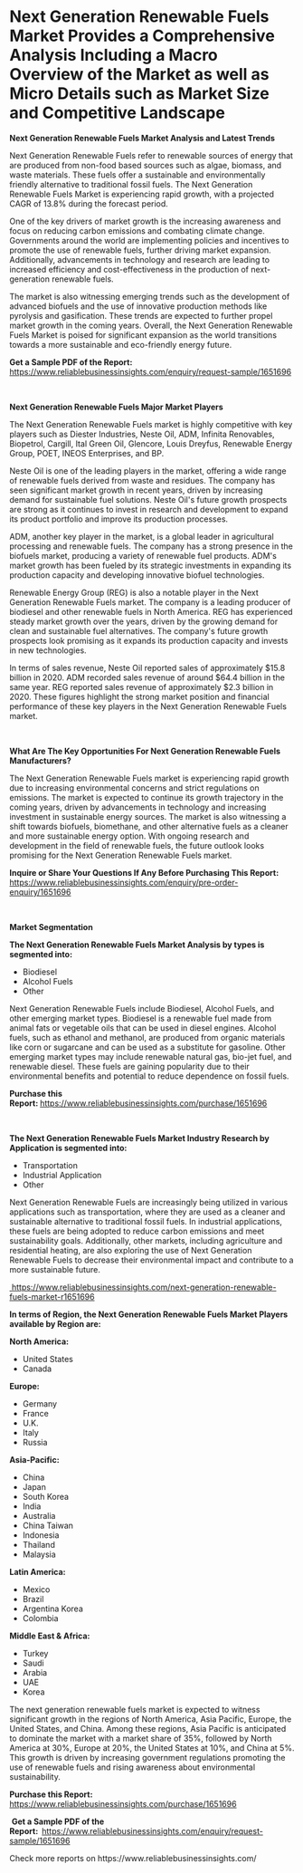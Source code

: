 <p><h1>Next Generation Renewable Fuels Market Provides a Comprehensive Analysis Including a Macro Overview of the Market as well as Micro Details such as Market Size and Competitive Landscape</h1></p><p><strong>Next Generation Renewable Fuels Market Analysis and Latest Trends</strong></p>
<p><p>Next Generation Renewable Fuels refer to renewable sources of energy that are produced from non-food based sources such as algae, biomass, and waste materials. These fuels offer a sustainable and environmentally friendly alternative to traditional fossil fuels. The Next Generation Renewable Fuels Market is experiencing rapid growth, with a projected CAGR of 13.8% during the forecast period.</p><p>One of the key drivers of market growth is the increasing awareness and focus on reducing carbon emissions and combating climate change. Governments around the world are implementing policies and incentives to promote the use of renewable fuels, further driving market expansion. Additionally, advancements in technology and research are leading to increased efficiency and cost-effectiveness in the production of next-generation renewable fuels.</p><p>The market is also witnessing emerging trends such as the development of advanced biofuels and the use of innovative production methods like pyrolysis and gasification. These trends are expected to further propel market growth in the coming years. Overall, the Next Generation Renewable Fuels Market is poised for significant expansion as the world transitions towards a more sustainable and eco-friendly energy future.</p></p>
<p><strong>Get a Sample PDF of the Report:&nbsp;</strong> <a href="https://www.reliablebusinessinsights.com/enquiry/request-sample/1651696">https://www.reliablebusinessinsights.com/enquiry/request-sample/1651696</a></p>
<p>&nbsp;</p>
<p><strong>Next Generation Renewable Fuels Major Market Players</strong></p>
<p><p>The Next Generation Renewable Fuels market is highly competitive with key players such as Diester Industries, Neste Oil, ADM, Infinita Renovables, Biopetrol, Cargill, Ital Green Oil, Glencore, Louis Dreyfus, Renewable Energy Group, POET, INEOS Enterprises, and BP. </p><p>Neste Oil is one of the leading players in the market, offering a wide range of renewable fuels derived from waste and residues. The company has seen significant market growth in recent years, driven by increasing demand for sustainable fuel solutions. Neste Oil's future growth prospects are strong as it continues to invest in research and development to expand its product portfolio and improve its production processes.</p><p>ADM, another key player in the market, is a global leader in agricultural processing and renewable fuels. The company has a strong presence in the biofuels market, producing a variety of renewable fuel products. ADM's market growth has been fueled by its strategic investments in expanding its production capacity and developing innovative biofuel technologies.</p><p>Renewable Energy Group (REG) is also a notable player in the Next Generation Renewable Fuels market. The company is a leading producer of biodiesel and other renewable fuels in North America. REG has experienced steady market growth over the years, driven by the growing demand for clean and sustainable fuel alternatives. The company's future growth prospects look promising as it expands its production capacity and invests in new technologies.</p><p>In terms of sales revenue, Neste Oil reported sales of approximately $15.8 billion in 2020. ADM recorded sales revenue of around $64.4 billion in the same year. REG reported sales revenue of approximately $2.3 billion in 2020. These figures highlight the strong market position and financial performance of these key players in the Next Generation Renewable Fuels market.</p></p>
<p>&nbsp;</p>
<p><strong>What Are The Key Opportunities For Next Generation Renewable Fuels Manufacturers?</strong></p>
<p><p>The Next Generation Renewable Fuels market is experiencing rapid growth due to increasing environmental concerns and strict regulations on emissions. The market is expected to continue its growth trajectory in the coming years, driven by advancements in technology and increasing investment in sustainable energy sources. The market is also witnessing a shift towards biofuels, biomethane, and other alternative fuels as a cleaner and more sustainable energy option. With ongoing research and development in the field of renewable fuels, the future outlook looks promising for the Next Generation Renewable Fuels market.</p></p>
<p><strong>Inquire or Share Your Questions If Any Before Purchasing This Report:</strong> <a href="https://www.reliablebusinessinsights.com/enquiry/pre-order-enquiry/1651696">https://www.reliablebusinessinsights.com/enquiry/pre-order-enquiry/1651696</a></p>
<p>&nbsp;</p>
<p><strong>Market Segmentation</strong></p>
<p><strong>The Next Generation Renewable Fuels Market Analysis by types is segmented into:</strong></p>
<p><ul><li>Biodiesel</li><li>Alcohol Fuels</li><li>Other</li></ul></p>
<p><p>Next Generation Renewable Fuels include Biodiesel, Alcohol Fuels, and other emerging market types. Biodiesel is a renewable fuel made from animal fats or vegetable oils that can be used in diesel engines. Alcohol fuels, such as ethanol and methanol, are produced from organic materials like corn or sugarcane and can be used as a substitute for gasoline. Other emerging market types may include renewable natural gas, bio-jet fuel, and renewable diesel. These fuels are gaining popularity due to their environmental benefits and potential to reduce dependence on fossil fuels.</p></p>
<p><strong>Purchase this Report:&nbsp;</strong><a href="https://www.reliablebusinessinsights.com/purchase/1651696">https://www.reliablebusinessinsights.com/purchase/1651696</a></p>
<p>&nbsp;</p>
<p><strong>The Next Generation Renewable Fuels Market Industry Research by Application is segmented into:</strong></p>
<p><ul><li>Transportation</li><li>Industrial Application</li><li>Other</li></ul></p>
<p><p>Next Generation Renewable Fuels are increasingly being utilized in various applications such as transportation, where they are used as a cleaner and sustainable alternative to traditional fossil fuels. In industrial applications, these fuels are being adopted to reduce carbon emissions and meet sustainability goals. Additionally, other markets, including agriculture and residential heating, are also exploring the use of Next Generation Renewable Fuels to decrease their environmental impact and contribute to a more sustainable future.</p></p>
<p><a href="https://www.reliablebusinessinsights.com/next-generation-renewable-fuels-market-r1651696">&nbsp;https://www.reliablebusinessinsights.com/next-generation-renewable-fuels-market-r1651696</a></p>
<p><strong>In terms of Region, the Next Generation Renewable Fuels Market Players available by Region are:</strong></p>
<p>
    <p> <strong> North America: </strong>
        <ul>
            <li>United States</li>
            <li>Canada</li>
        </ul>
        </p> 
    <p> <strong> Europe: </strong>
        <ul>
            <li>Germany</li>
            <li>France</li>
            <li>U.K.</li>
            <li>Italy</li>
            <li>Russia</li>
        </ul>
        </p> 
    <p> <strong> Asia-Pacific: </strong>
        <ul>
            <li>China</li>
            <li>Japan</li>
            <li>South Korea</li>
            <li>India</li>
            <li>Australia</li>
            <li>China Taiwan</li>
            <li>Indonesia</li>
            <li>Thailand</li>
            <li>Malaysia</li>
        </ul>
        </p> 
    <p> <strong> Latin America: </strong>
        <ul>
            <li>Mexico</li>
            <li>Brazil</li>
            <li>Argentina Korea</li>
            <li>Colombia</li>
        </ul>
        </p> 
    <p> <strong> Middle East & Africa: </strong>
        <ul>
            <li>Turkey</li>
            <li>Saudi</li>
            <li>Arabia</li>
            <li>UAE</li>
            <li>Korea</li>
        </ul>
    </p>
    </p>
<p><p>The next generation renewable fuels market is expected to witness significant growth in the regions of North America, Asia Pacific, Europe, the United States, and China. Among these regions, Asia Pacific is anticipated to dominate the market with a market share of 35%, followed by North America at 30%, Europe at 20%, the United States at 10%, and China at 5%. This growth is driven by increasing government regulations promoting the use of renewable fuels and rising awareness about environmental sustainability.</p></p>
<p><strong>Purchase this Report: </strong><a href="https://www.reliablebusinessinsights.com/purchase/1651696">https://www.reliablebusinessinsights.com/purchase/1651696</a></p>
<p>&nbsp;<strong>Get a Sample PDF of the Report:&nbsp;&nbsp;</strong><a href="https://www.reliablebusinessinsights.com/enquiry/request-sample/1651696">https://www.reliablebusinessinsights.com/enquiry/request-sample/1651696</a></p>
<p><strong></strong></p>
<p>Check more reports on https://www.reliablebusinessinsights.com/</p>